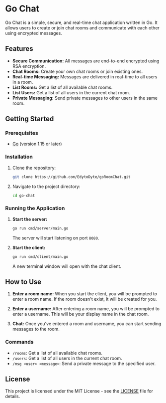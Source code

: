 # Go Chat

Go Chat is a simple, secure, and real-time chat application written in Go. It allows users to create or join chat rooms and communicate with each other using encrypted messages.

## Features

- **Secure Communication:** All messages are end-to-end encrypted using RSA encryption.
- **Chat Rooms:** Create your own chat rooms or join existing ones.
- **Real-time Messaging:** Messages are delivered in real-time to all users in a room.
- **List Rooms:** Get a list of all available chat rooms.
- **List Users:** Get a list of all users in the current chat room.
- **Private Messaging:** Send private messages to other users in the same room.

## Getting Started

### Prerequisites

- [Go](https://golang.org/dl/) (version 1.15 or later)

### Installation

1. Clone the repository:
   ```bash
   git clone https://github.com/EdytoDyte/goRoomChat.git
   ```
2. Navigate to the project directory:
   ```bash
   cd go-chat
   ```

### Running the Application

1. **Start the server:**
   ```bash
   go run cmd/server/main.go
   ```
   The server will start listening on port `8080`.

2. **Start the client:**
   ```bash
   go run cmd/client/main.go
   ```
   A new terminal window will open with the chat client.

## How to Use

1. **Enter a room name:** When you start the client, you will be prompted to enter a room name. If the room doesn't exist, it will be created for you.

2. **Enter a username:** After entering a room name, you will be prompted to enter a username. This will be your display name in the chat room.

3. **Chat:** Once you've entered a room and username, you can start sending messages to the room.

### Commands

- `/rooms`: Get a list of all available chat rooms.
- `/users`: Get a list of all users in the current chat room.
- `/msg <user> <message>`: Send a private message to the specified user.

## License

This project is licensed under the MIT License - see the [LICENSE](LICENSE) file for details.
